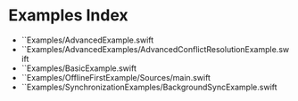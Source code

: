 # Examples Index

- ``Examples/AdvancedExample.swift
- ``Examples/AdvancedExamples/AdvancedConflictResolutionExample.swift
- ``Examples/BasicExample.swift
- ``Examples/OfflineFirstExample/Sources/main.swift
- ``Examples/SynchronizationExamples/BackgroundSyncExample.swift
